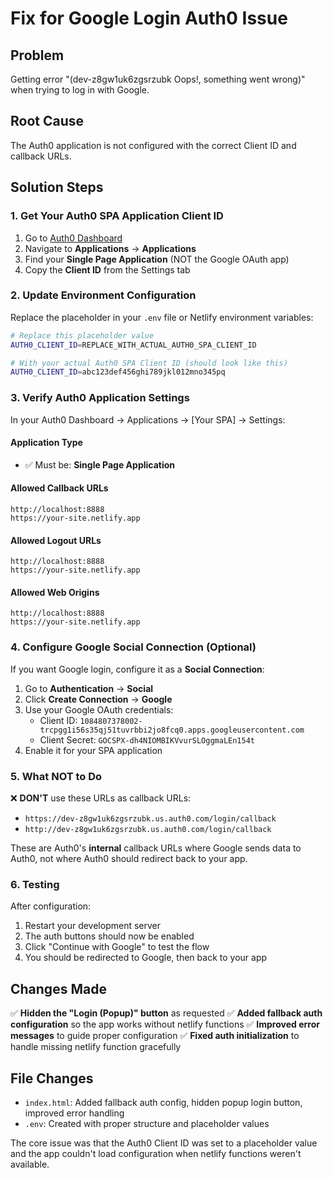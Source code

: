 # Fix for Google Login Auth0 Issue

## Problem
Getting error "(dev-z8gw1uk6zgsrzubk Oops!, something went wrong)" when trying to log in with Google.

## Root Cause
The Auth0 application is not configured with the correct Client ID and callback URLs.

## Solution Steps

### 1. Get Your Auth0 SPA Application Client ID

1. Go to [Auth0 Dashboard](https://manage.auth0.com/)
2. Navigate to **Applications** → **Applications**
3. Find your **Single Page Application** (NOT the Google OAuth app)
4. Copy the **Client ID** from the Settings tab

### 2. Update Environment Configuration

Replace the placeholder in your `.env` file or Netlify environment variables:

```bash
# Replace this placeholder value
AUTH0_CLIENT_ID=REPLACE_WITH_ACTUAL_AUTH0_SPA_CLIENT_ID

# With your actual Auth0 SPA Client ID (should look like this)
AUTH0_CLIENT_ID=abc123def456ghi789jkl012mno345pq
```

### 3. Verify Auth0 Application Settings

In your Auth0 Dashboard → Applications → [Your SPA] → Settings:

#### Application Type
- ✅ Must be: **Single Page Application**

#### Allowed Callback URLs
```
http://localhost:8888
https://your-site.netlify.app
```

#### Allowed Logout URLs
```
http://localhost:8888
https://your-site.netlify.app
```

#### Allowed Web Origins
```
http://localhost:8888
https://your-site.netlify.app
```

### 4. Configure Google Social Connection (Optional)

If you want Google login, configure it as a **Social Connection**:

1. Go to **Authentication** → **Social**
2. Click **Create Connection** → **Google**
3. Use your Google OAuth credentials:
   - Client ID: `1084807378002-trcpgg1i56s35qj51tuvrbbi2jo8fcq0.apps.googleusercontent.com`
   - Client Secret: `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`
4. Enable it for your SPA application

### 5. What NOT to Do

❌ **DON'T** use these URLs as callback URLs:
- `https://dev-z8gw1uk6zgsrzubk.us.auth0.com/login/callback`
- `http://dev-z8gw1uk6zgsrzubk.us.auth0.com/login/callback`

These are Auth0's **internal** callback URLs where Google sends data to Auth0, not where Auth0 should redirect back to your app.

### 6. Testing

After configuration:

1. Restart your development server
2. The auth buttons should now be enabled
3. Click "Continue with Google" to test the flow
4. You should be redirected to Google, then back to your app

## Changes Made

✅ **Hidden the "Login (Popup)" button** as requested
✅ **Added fallback auth configuration** so the app works without netlify functions
✅ **Improved error messages** to guide proper configuration
✅ **Fixed auth initialization** to handle missing netlify function gracefully

## File Changes

- `index.html`: Added fallback auth config, hidden popup login button, improved error handling
- `.env`: Created with proper structure and placeholder values

The core issue was that the Auth0 Client ID was set to a placeholder value and the app couldn't load configuration when netlify functions weren't available.